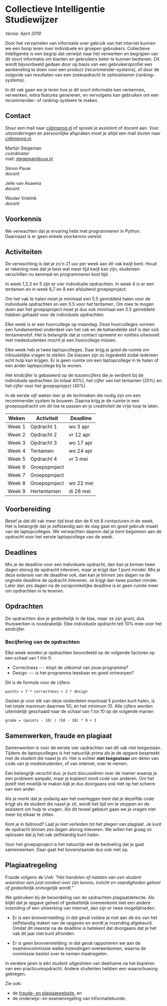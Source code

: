 # Collectieve Intelligentie<br><span class="small">Studiewijzer</span>

*Versie: April 2019*

Door het verzamelen van informatie over gebruik van het internet kunnen we een hoop leren over individuele en groepen gebruikers. Collectieve Intelligentie is een begrip dat verwijst naar het verwerken en begrijpen van dit soort informatie om klanten en gebruikers beter te kunnen bedienen. Dit wordt bijvoorbeeld gedaan door op basis van een gebruikersprofiel een aanbeveling te doen voor een product (recommender-systems), of door de volgorde van resultaten van een zoekopdracht te optimaliseren (ranking-systems).

In dit vak gaan we je leren hoe je dit soort informatie kan verkennen, verwerken, extra features genereren, en vervolgens kan gebruiken om een recommender- of ranking-systeem te maken.

## Contact

Stuur een mail naar <ci@mprog.nl> of spreek je assistent of docent aan.
Voor uitzonderingen en persoonlijke afspraken moet je altijd een mail sturen naar <ci@mprog.nl>.

Martijn Stegeman  
*coördinator*  
mail: <stegeman@uva.nl>

Simon Pauw  
*docent*

Jelle van Assema  
*docent*

Wouter Vrielink  
*docent*

## Voorkennis

We verwachten dat je ervaring hebt met programmeren in Python. Daarnaast is er geen enkele voorkennis vereist.

## Activiteiten

De verwachting is dat je zo'n 21 uur per week aan dit vak kwijt bent. Houd er rekening mee dat je best wat meer tijd kwijt kan zijn, studenten verschillen nu eenmaal en programmeren kost tijd.

In week 1,2,3 en 5 zijn er vier individuele opdrachten. In week 4 is er een tentamen en in week 6,7 en 8 een afsluitend groepsproject.

Om het vak te halen moet je minimaal een 5.5 gemiddeld halen voor de individuele opdrachten en een 5.5 voor het tentamen. Om mee te mogen doen aan het groepsproject moet je dus ook minimaal een 5.5 gemiddeld hebben gehaald voor de individuele opdrachten.

Elke week is er een hoorcollege op maandag. Deze hoorcolleges vormen een fundamenteel onderdeel van het vak en de behandelde stof is dan ook tentamenstof. Het is belangrijk dat je contact opneemt en notities uitwisselt met medestudenten mocht je een hoorcollege missen.

Elke week heb je twee laptopcolleges. Daar krijg je goed de ruimte om inhoudelijke vragen te stellen. De klassen zijn zo ingedeeld zodat iedereen echt hulp kan krijgen. Er is geen ruimte om een laptopcollege in te halen of een ander laptopcollege bij te wonen.

Het eindcijfer is gebaseerd op de tussencijfers die je verdient bij de individuele opdrachten (in totaal 40%), het cijfer van het tentamen (20%) en het cijfer voor het groepsproject (40%).  

In de eerste vijf weken leer je de technieken die nodig zijn om een recommender system te bouwen. Daarna krijg je de ruimte in een groepsopdracht om dit toe te passen en je creativiteit de vrije loop te laten.


| Weken  | Activiteit    | Deadline   |
| ------ | ------------- | ---------- |
| Week 1 | Opdracht 1    | wo 3  apr  |
| Week 2 | Opdracht 2    | vr 12 apr  |
| Week 3 | Opdracht 3    | wo 17 apr  |
| Week 4 | Tentamen      | wo 24 apr  |
| Week 5 | Opdracht 4    | vr 3  mei  |
| Week 6 | Groepsproject |            |
| Week 7 | Groepsproject |            |
| Week 8 | Groepsproject | wo 22 mei  |
| Week 9 | Hertentamen   | di 28 mei  |

## Voorbereiding

Besef je dat dit vak meer tijd kost dan de 6 tot 8 contacturen in de week. Het is belangrijk dat je zelfstandig aan de slag gaat en goed gebruik maakt van de laptopcolleges. We verwachten daarom dat je bent begonnen aan de opdracht voor het eerste laptopcollege van de week.  

## Deadlines

Mis je de deadline voor een individuele opdracht, dan kan je binnen twee dagen alsnog de opdracht inleveren, maar je krijgt dan 1 punt minder. Mis je deze extensie van de deadline ook, dan kan je binnen zes dagen na de orginele deadline de opdracht inleveren. Je krijgt dan twee punten minder. Later dan zes dagen na de oorspronkelijke deadline is er geen ruimte meer om opdrachten in te leveren.

## Opdrachten

De opdrachten doe je gedeeltelijk in de klas, maar ze zijn groot, dus thuiswerken is noodzakelijk. Elke individuele opdracht telt 10% mee voor het eindcijfer.

### Becijfering van de opdrachten

Elke week worden je opdrachten beoordeeld op de volgende factoren op een schaal van 1 t/m 5:

* Correctness --- klopt de uitkomst van jouw programma?
* Design --- is het programma leesbaar en goed ontworpen?

Dit is de formule voor de cijfers:

    points = 7 * correctness + 3 * design

Gezien je voor elk van deze onderdelen maximaal 5 punten kunt halen, is het totale maximum daarmee 50, en het minimum 10. Alle cijfers worden uiteindelijk geschaald naar
de schaal van 1 tot 10 op de volgende manier:

    grade = (points - 10) / (50 - 10) * 9 + 1

## Samenwerken, fraude en plagiaat

Samenwerken is voor de eerste vier opdrachten van dit vak niet toegestaan. Tijdens de laptopcolleges is het natuurlijk prima als je de opgave bespreekt met de student die naast je zit. Het is echter <strong>niet toegestaan</strong> om delen van code van je medestudenten, of van internet, over te nemen.

Een belangrijk verschil dus: je kunt discussiëren over de manier waarop je een probleem aanpakt, maar je kopieert nooit code van anderen. Om het jezelf niet moeilijk te maken kijk je dus doorgaans ook niet op het scherm van een ander.

Als je merkt dat je zodanig aan het overleggen bent dat je dezelfde code krijgt als de student die naast je zit, wordt het tijd om te stoppen en de assistent om hulp te vragen. Als dit teveel gebeurt gaan we je vragen niet meer bij elkaar te zitten.

Kom je in tijdnood? Laat je niet verleiden tot het plegen van plagiaat. Je kunt de opdracht binnen zes dagen alsnog inleveren. We willen het graag zo oplossen dat jij het vak zelfstandig kunt halen.

Voor het groepsproject is het natuurlijk wel de bedoeling dat je gaat samenwerken. Daar gaat het bovenstaande dus ook niet op.

## Plagiaatregeling

Fraude volgens de UvA: *"Het handelen of nalaten van een student waardoor een juist oordeel over zijn kennis, inzicht en vaardigheden geheel of gedeeltelijk onmogelijk wordt."*

We gebruiken bij de beoordeling van de opdrachten plagiaatdetectie. Als blijkt dat je opgave geheel of gedeeltelijk overeenkomt met een andere inzending of een uitwerking van internet, dan zijn er twee mogelijkheden.

* Er is een bronvermelding: in dat geval voldoe je niet aan de eis van het zelfstandig maken van de opgaven en wordt je inzending afgekeurd. Omdat dit meestal na de deadline is betekent dat doorgaans dat je het vak dit jaar niet kunt afronden.

* Er is geen bronvermelding: in dat geval rapporteren we aan de examencommissie welke inzendingen overeenkomen, waarna de commissie beslist over te nemen maatregelen.

In eerdere jaren is één student uitgesloten van deelname na het kopiëren van een practicumopdracht. Andere studenten hebben een waarschuwing gekregen.

Zie ook:

* de [fraude- en plagiaatwebsite](http://www.uva.nl/plagiaat), en
* de onderwijs- en examenregeling van Informatiekunde.
